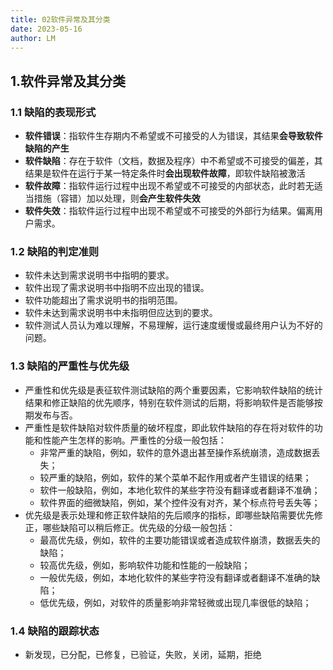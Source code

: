 ```yaml
---
title: 02软件异常及其分类
date: 2023-05-16
author: LM
---
```


## 1.软件异常及其分类

### 1.1 缺陷的表现形式

- **软件错误**：指软件生存期内不希望或不可接受的人为错误，其结果**会导致软件缺陷的产生**
- **软件缺陷**：存在于软件（文档，数据及程序）中不希望或不可接受的偏差，其结果是软件在运行于某一特定条件时**会出现软件故障**，即软件缺陷被激活
- **软件故障**：指软件运行过程中出现不希望或不可接受的内部状态，此时若无适当措施（容错）加以处理，则**会产生软件失效**
- **软件失效**：指软件运行过程中出现不希望或不可接受的外部行为结果。偏离用户需求。

### 1.2 缺陷的判定准则

- 软件未达到需求说明书中指明的要求。
- 软件出现了需求说明书中指明不应出现的错误。
- 软件功能超出了需求说明书的指明范围。
- 软件未达到需求说明书中未指明但应达到的要求。
- 软件测试人员认为难以理解，不易理解，运行速度缓慢或最终用户认为不好的问题。

### 1.3 缺陷的严重性与优先级

- 严重性和优先级是表征软件测试缺陷的两个重要因素，它影响软件缺陷的统计结果和修正缺陷的优先顺序，特别在软件测试的后期，将影响软件是否能够按期发布与否。
- 严重性是软件缺陷对软件质量的破坏程度，即此软件缺陷的存在将对软件的功能和性能产生怎样的影响。严重性的分级一般包括：
  - 非常严重的缺陷，例如，软件的意外退出甚至操作系统崩溃，造成数据丢失；
  - 较严重的缺陷，例如，软件的某个菜单不起作用或者产生错误的结果；
  - 软件一般缺陷，例如，本地化软件的某些字符没有翻译或者翻译不准确；
  - 软件界面的细微缺陷，例如，某个控件没有对齐，某个标点符号丢失等；
- 优先级是表示处理和修正软件缺陷的先后顺序的指标，即哪些缺陷需要优先修正，哪些缺陷可以稍后修正。优先级的分级一般包括：
  - 最高优先级，例如，软件的主要功能错误或者造成软件崩溃，数据丢失的缺陷；
  - 较高优先级，例如，影响软件功能和性能的一般缺陷；
  - 一般优先级，例如，本地化软件的某些字符没有翻译或者翻译不准确的缺陷；
  - 低优先级，例如，对软件的质量影响非常轻微或出现几率很低的缺陷；

### 1.4 缺陷的跟踪状态

- 新发现，已分配，已修复，已验证，失败，关闭，延期，拒绝
